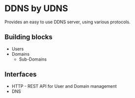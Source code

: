 # DDNS by UDNS

Provides an easy to use DDNS server, using various protocols.

## Building blocks

* Users
* Domains
  * Sub-Domains

## Interfaces

* HTTP - REST API for User and Domain management
* DNS

